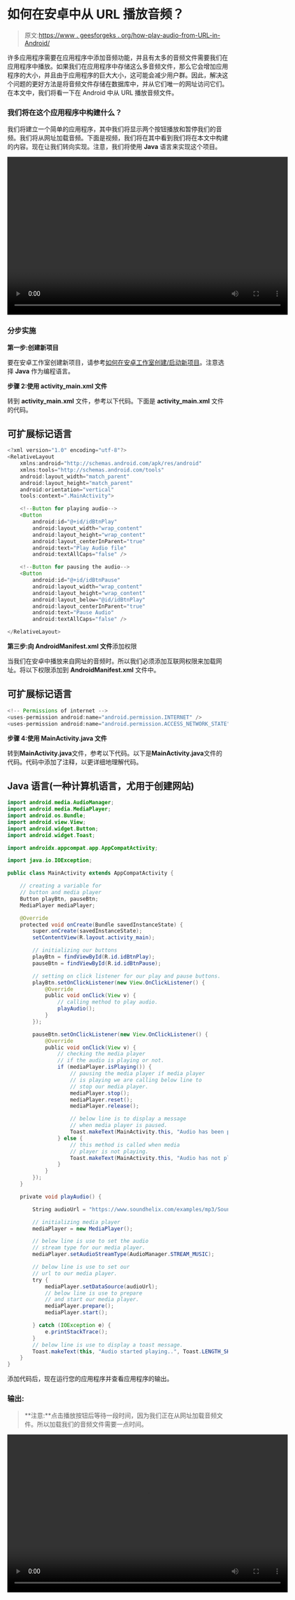 # 如何在安卓中从 URL 播放音频？

> 原文:[https://www . geesforgeks . org/how-play-audio-from-URL-in-Android/](https://www.geeksforgeeks.org/how-to-play-audio-from-url-in-android/)

许多应用程序需要在应用程序中添加音频功能，并且有太多的音频文件需要我们在应用程序中播放。如果我们在应用程序中存储这么多音频文件，那么它会增加应用程序的大小，并且由于应用程序的巨大大小，这可能会减少用户群。因此，解决这个问题的更好方法是将音频文件存储在数据库中，并从它们唯一的网址访问它们。在本文中，我们将看一下在 Android 中从 URL 播放音频文件。

### 我们将在这个应用程序中构建什么？

我们将建立一个简单的应用程序，其中我们将显示两个按钮播放和暂停我们的音频。我们将从网址加载音频。下面是视频，我们将在其中看到我们将在本文中构建的内容。现在让我们转向实现。注意，我们将使用 **Java** 语言来实现这个项目。

<video class="wp-video-shortcode" id="video-544506-1" width="640" height="360" preload="metadata" controls=""><source type="video/mp4" src="https://media.geeksforgeeks.org/wp-content/uploads/20210113122113/Screenrecorder-2021-01-13-12-19-24-250.mp4?_=1">[https://media.geeksforgeeks.org/wp-content/uploads/20210113122113/Screenrecorder-2021-01-13-12-19-24-250.mp4](https://media.geeksforgeeks.org/wp-content/uploads/20210113122113/Screenrecorder-2021-01-13-12-19-24-250.mp4)</video>

### **分步实施**

**第一步:创建新项目**

要在安卓工作室创建新项目，请参考[如何在安卓工作室创建/启动新项目](https://www.geeksforgeeks.org/android-how-to-create-start-a-new-project-in-android-studio/)。注意选择 **Java** 作为编程语言。

**步骤 2:使用 activity_main.xml 文件**

转到 **activity_main.xml** 文件，参考以下代码。下面是 **activity_main.xml** 文件的代码。

## 可扩展标记语言

```java
<?xml version="1.0" encoding="utf-8"?>
<RelativeLayout 
    xmlns:android="http://schemas.android.com/apk/res/android"
    xmlns:tools="http://schemas.android.com/tools"
    android:layout_width="match_parent"
    android:layout_height="match_parent"
    android:orientation="vertical"
    tools:context=".MainActivity">

    <!--Button for playing audio-->
    <Button
        android:id="@+id/idBtnPlay"
        android:layout_width="wrap_content"
        android:layout_height="wrap_content"
        android:layout_centerInParent="true"
        android:text="Play Audio file"
        android:textAllCaps="false" />

    <!--Button for pausing the audio-->
    <Button
        android:id="@+id/idBtnPause"
        android:layout_width="wrap_content"
        android:layout_height="wrap_content"
        android:layout_below="@id/idBtnPlay"
        android:layout_centerInParent="true"
        android:text="Pause Audio"
        android:textAllCaps="false" />

</RelativeLayout>
```

**第三步:向 AndroidManifest.xml 文件**添加权限

当我们在安卓中播放来自网址的音频时。所以我们必须添加互联网权限来加载网址。将以下权限添加到 **AndroidManifest.xml** 文件中。

## 可扩展标记语言

```java
<!-- Permissions of internet -->
<uses-permission android:name="android.permission.INTERNET" />
<uses-permission android:name="android.permission.ACCESS_NETWORK_STATE" />
```

**步骤 4:使用 MainActivity.java 文件**

转到**MainActivity.java**文件，参考以下代码。以下是**MainActivity.java**文件的代码。代码中添加了注释，以更详细地理解代码。

## Java 语言(一种计算机语言，尤用于创建网站)

```java
import android.media.AudioManager;
import android.media.MediaPlayer;
import android.os.Bundle;
import android.view.View;
import android.widget.Button;
import android.widget.Toast;

import androidx.appcompat.app.AppCompatActivity;

import java.io.IOException;

public class MainActivity extends AppCompatActivity {

    // creating a variable for 
    // button and media player
    Button playBtn, pauseBtn;
    MediaPlayer mediaPlayer;

    @Override
    protected void onCreate(Bundle savedInstanceState) {
        super.onCreate(savedInstanceState);
        setContentView(R.layout.activity_main);

        // initializing our buttons
        playBtn = findViewById(R.id.idBtnPlay);
        pauseBtn = findViewById(R.id.idBtnPause);

        // setting on click listener for our play and pause buttons.
        playBtn.setOnClickListener(new View.OnClickListener() {
            @Override
            public void onClick(View v) {
                // calling method to play audio.
                playAudio();
            }
        });

        pauseBtn.setOnClickListener(new View.OnClickListener() {
            @Override
            public void onClick(View v) {
                // checking the media player 
                // if the audio is playing or not.
                if (mediaPlayer.isPlaying()) {
                    // pausing the media player if media player 
                    // is playing we are calling below line to
                    // stop our media player.
                    mediaPlayer.stop();
                    mediaPlayer.reset();
                    mediaPlayer.release();

                    // below line is to display a message 
                    // when media player is paused.
                    Toast.makeText(MainActivity.this, "Audio has been paused", Toast.LENGTH_SHORT).show();
                } else {
                    // this method is called when media 
                    // player is not playing.
                    Toast.makeText(MainActivity.this, "Audio has not played", Toast.LENGTH_SHORT).show();
                }
            }
        });
    }

    private void playAudio() {

        String audioUrl = "https://www.soundhelix.com/examples/mp3/SoundHelix-Song-1.mp3";

        // initializing media player
        mediaPlayer = new MediaPlayer();

        // below line is use to set the audio 
        // stream type for our media player.
        mediaPlayer.setAudioStreamType(AudioManager.STREAM_MUSIC);

        // below line is use to set our 
        // url to our media player.
        try {
            mediaPlayer.setDataSource(audioUrl);
            // below line is use to prepare
            // and start our media player.
            mediaPlayer.prepare();
            mediaPlayer.start();

        } catch (IOException e) {
            e.printStackTrace();
        }
        // below line is use to display a toast message.
        Toast.makeText(this, "Audio started playing..", Toast.LENGTH_SHORT).show();
    }
}
```

添加代码后，现在运行您的应用程序并查看应用程序的输出。

### **输出:**

> **注意:**点击播放按钮后等待一段时间，因为我们正在从网址加载音频文件。所以加载我们的音频文件需要一点时间。

<video class="wp-video-shortcode" id="video-544506-2" width="640" height="360" preload="metadata" controls=""><source type="video/mp4" src="https://media.geeksforgeeks.org/wp-content/uploads/20210113122113/Screenrecorder-2021-01-13-12-19-24-250.mp4?_=2">[https://media.geeksforgeeks.org/wp-content/uploads/20210113122113/Screenrecorder-2021-01-13-12-19-24-250.mp4](https://media.geeksforgeeks.org/wp-content/uploads/20210113122113/Screenrecorder-2021-01-13-12-19-24-250.mp4)</video>